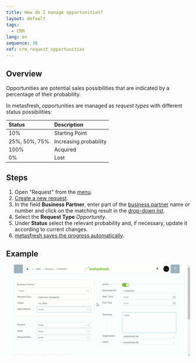```yaml
---
title: How do I manage opportunities?
layout: default
tags:
  - CRM
lang: en
sequence: 30
ref: crm_request_opportunities
---
```


## Overview
Opportunities are potential sales possibilities that are indicated by a percentage of their probability.

In metasfresh, opportunities are managed as *request types* with different status possibilities:

| Status | Description |
| :--- | :--- |
| 10% | Starting Point |
| 25%, 50%, 75% | Increasing probability |
| 100% | Acquired |
| 0% | Lost |

## Steps
1. Open "Request" from the [menu](Menu).
1. [Create a new request](New_Record_Window).
1. In the field **Business Partner**, enter part of the [business partner](New_Business_Partner) name or number and click on the matching result in the <a href="Keyboard_shortcuts_reference#dropdown" title="Dynamic Search Box (Autocompletion)">drop-down list</a>.
1. Select the **Request Type** *Opportunity*.
1. Under **Status** select the relevant probability and, if necessary, update it according to current changes.
1. [metasfresh saves the progress automatically](Saveindicator).

## Example
![](assets/CRM_Request_Opportunities.gif)
